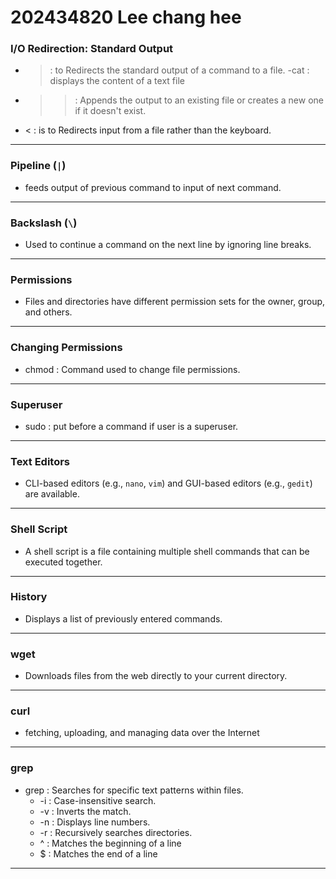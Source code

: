 # 202434820 Lee chang hee


### I/O Redirection: Standard Output
- > : to Redirects the standard output of a command to a file.
-cat : displays the content of a text file
- >> : Appends the output to an existing file or creates a new one if it doesn't exist.
- < : is to Redirects input from a file rather than the keyboard.

---

### Pipeline (`|`)
- feeds output of previous command to input of next command.

---


### Backslash (`\`)
- Used to continue a command on the next line by ignoring line breaks.

---

### Permissions
- Files and directories have different permission sets for the owner, group, and others.

---

### Changing Permissions
- chmod : Command used to change file permissions.

---

### Superuser
- sudo : put before a command if user is a superuser.

---

### Text Editors
- CLI-based editors (e.g., `nano`, `vim`) and GUI-based editors (e.g., `gedit`) are available.

---

### Shell Script
- A shell script is a file containing multiple shell commands that can be executed together.

---

### History
- Displays a list of previously entered commands.

---

### wget
- Downloads files from the web directly to your current directory.

---

### curl
- fetching, uploading, and managing data over the Internet

---

### grep
- grep : Searches for specific text patterns within files.
  - -i : Case-insensitive search.
  - -v : Inverts the match.
  - -n : Displays line numbers.
  - -r : Recursively searches directories.
  - ^ : Matches the beginning of a line
  - $ : Matches the end of a line

---
